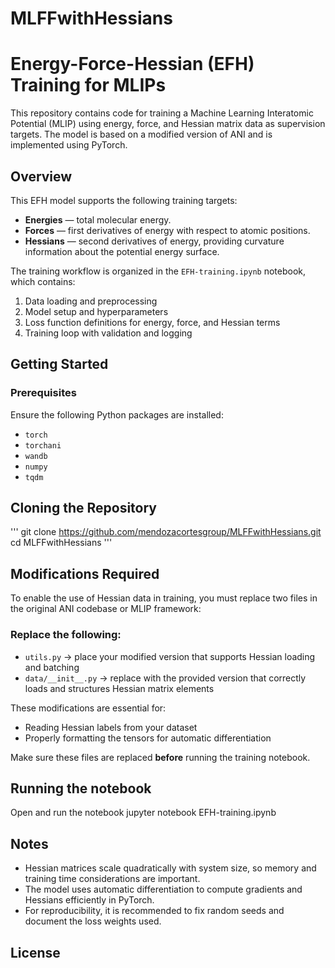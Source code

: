 # MLFFwithHessians
# Energy-Force-Hessian (EFH) Training for MLIPs

This repository contains code for training a Machine Learning Interatomic Potential (MLIP) using energy, force, and Hessian matrix data as supervision targets. The model is based on a modified version of ANI and is implemented using PyTorch.

## Overview

This EFH model supports the following training targets:
- **Energies** — total molecular energy.
- **Forces** — first derivatives of energy with respect to atomic positions.
- **Hessians** — second derivatives of energy, providing curvature information about the potential energy surface.

The training workflow is organized in the `EFH-training.ipynb` notebook, which contains:
1. Data loading and preprocessing
2. Model setup and hyperparameters
3. Loss function definitions for energy, force, and Hessian terms
4. Training loop with validation and logging

## Getting Started

### Prerequisites

Ensure the following Python packages are installed:

- `torch`
- `torchani`
- `wandb`
- `numpy`
- `tqdm`

## Cloning the Repository
'''
git clone https://github.com/mendozacortesgroup/MLFFwithHessians.git
cd MLFFwithHessians
'''
## Modifications Required

To enable the use of Hessian data in training, you must replace two files in the original ANI codebase or MLIP framework:

### Replace the following:

- `utils.py` → place your modified version that supports Hessian loading and batching
- `data/__init__.py` → replace with the provided version that correctly loads and structures Hessian matrix elements

These modifications are essential for:

- Reading Hessian labels from your dataset
- Properly formatting the tensors for automatic differentiation

Make sure these files are replaced **before** running the training notebook.

## Running the notebook

Open and run the notebook
jupyter notebook EFH-training.ipynb

## Notes
- Hessian matrices scale quadratically with system size, so memory and training time considerations are important.
- The model uses automatic differentiation to compute gradients and Hessians efficiently in PyTorch.
- For reproducibility, it is recommended to fix random seeds and document the loss weights used.

## License
